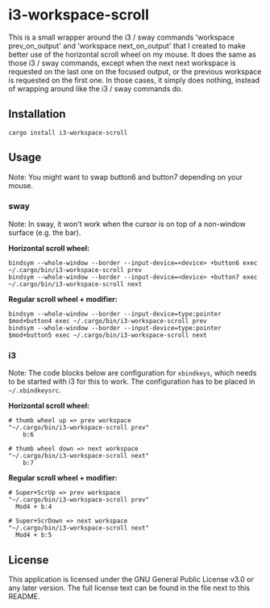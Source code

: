 # i3-workspace-scroll

This is a small wrapper around the i3 / sway commands 'workspace prev_on_output'
and 'workspace next_on_output' that I created to make better use of the
horizontal scroll wheel on my mouse. It does the same as those i3 / sway
commands, except when the next next workspace is requested on the last one on
the focused output, or the previous workspace is requested on the first one. In
those cases, it simply does nothing, instead of wrapping around like the i3 /
sway commands do.

## Installation

```
cargo install i3-workspace-scroll
```

## Usage

Note: You might want to swap button6 and button7 depending on your mouse.

### sway

Note: In sway, it won't work when the cursor is on top of a non-window surface (e.g. the bar).

**Horizontal scroll wheel:**

```
bindsym --whole-window --border --input-device=<device> +button6 exec ~/.cargo/bin/i3-workspace-scroll prev
bindsym --whole-window --border --input-device=<device> +button7 exec ~/.cargo/bin/i3-workspace-scroll next
```

**Regular scroll wheel + modifier:**

```
bindsym --whole-window --border --input-device=type:pointer $mod+button4 exec ~/.cargo/bin/i3-workspace-scroll prev
bindsym --whole-window --border --input-device=type:pointer $mod+button5 exec ~/.cargo/bin/i3-workspace-scroll next
```

### i3

Note: The code blocks below are configuration for `xbindkeys`, which needs to be started with i3 for
this to work. The configuration has to be placed in `~/.xbindkeysrc`.

**Horizontal scroll wheel:**

```
# thumb wheel up => prev workspace
"~/.cargo/bin/i3-workspace-scroll prev"
    b:6

# thumb wheel down => next workspace
"~/.cargo/bin/i3-workspace-scroll next"
    b:7
```

**Regular scroll wheel + modifier:**

```
# Super+ScrUp => prev workspace
"~/.cargo/bin/i3-workspace-scroll prev"
  Mod4 + b:4

# Super+ScrDown => next workspace
"~/.cargo/bin/i3-workspace-scroll next"
  Mod4 + b:5
```

## License

This application is licensed under the GNU General Public License v3.0 or any
later version. The full license text can be found in the file <LICENSE> next to
this README.

